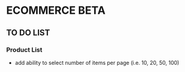 # ECOMMERCE BETA

## TO DO LIST

### Product List
  - add ability to select number of items per page (i.e. 10, 20, 50, 100)
